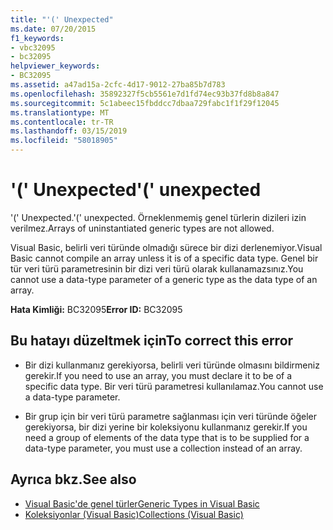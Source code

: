 ```yaml
---
title: "'(' Unexpected"
ms.date: 07/20/2015
f1_keywords:
- vbc32095
- bc32095
helpviewer_keywords:
- BC32095
ms.assetid: a47ad15a-2cfc-4d17-9012-27ba85b7d783
ms.openlocfilehash: 35892327f5cb5561e7d1fd74ec93b37fd8b8a847
ms.sourcegitcommit: 5c1abeec15fbddcc7dbaa729fabc1f1f29f12045
ms.translationtype: MT
ms.contentlocale: tr-TR
ms.lasthandoff: 03/15/2019
ms.locfileid: "58018905"
---
```

# <a name="-unexpected"></a><span data-ttu-id="178e6-102">'(' Unexpected</span><span class="sxs-lookup"><span data-stu-id="178e6-102">'(' unexpected</span></span>
<span data-ttu-id="178e6-103">'(' Unexpected.</span><span class="sxs-lookup"><span data-stu-id="178e6-103">'(' unexpected.</span></span> <span data-ttu-id="178e6-104">Örneklenmemiş genel türlerin dizileri izin verilmez.</span><span class="sxs-lookup"><span data-stu-id="178e6-104">Arrays of uninstantiated generic types are not allowed.</span></span>  
  
 <span data-ttu-id="178e6-105">Visual Basic, belirli veri türünde olmadığı sürece bir dizi derlenemiyor.</span><span class="sxs-lookup"><span data-stu-id="178e6-105">Visual Basic cannot compile an array unless it is of a specific data type.</span></span> <span data-ttu-id="178e6-106">Genel bir tür veri türü parametresinin bir dizi veri türü olarak kullanamazsınız.</span><span class="sxs-lookup"><span data-stu-id="178e6-106">You cannot use a data-type parameter of a generic type as the data type of an array.</span></span>  
  
 <span data-ttu-id="178e6-107">**Hata Kimliği:** BC32095</span><span class="sxs-lookup"><span data-stu-id="178e6-107">**Error ID:** BC32095</span></span>  
  
## <a name="to-correct-this-error"></a><span data-ttu-id="178e6-108">Bu hatayı düzeltmek için</span><span class="sxs-lookup"><span data-stu-id="178e6-108">To correct this error</span></span>  
  
-   <span data-ttu-id="178e6-109">Bir dizi kullanmanız gerekiyorsa, belirli veri türünde olmasını bildirmeniz gerekir.</span><span class="sxs-lookup"><span data-stu-id="178e6-109">If you need to use an array, you must declare it to be of a specific data type.</span></span> <span data-ttu-id="178e6-110">Bir veri türü parametresi kullanılamaz.</span><span class="sxs-lookup"><span data-stu-id="178e6-110">You cannot use a data-type parameter.</span></span>  
  
-   <span data-ttu-id="178e6-111">Bir grup için bir veri türü parametre sağlanması için veri türünde öğeler gerekiyorsa, bir dizi yerine bir koleksiyonu kullanmanız gerekir.</span><span class="sxs-lookup"><span data-stu-id="178e6-111">If you need a group of elements of the data type that is to be supplied for a data-type parameter, you must use a collection instead of an array.</span></span>  
  
## <a name="see-also"></a><span data-ttu-id="178e6-112">Ayrıca bkz.</span><span class="sxs-lookup"><span data-stu-id="178e6-112">See also</span></span>

- [<span data-ttu-id="178e6-113">Visual Basic'de genel türler</span><span class="sxs-lookup"><span data-stu-id="178e6-113">Generic Types in Visual Basic</span></span>](../../visual-basic/programming-guide/language-features/data-types/generic-types.md)
- [<span data-ttu-id="178e6-114">Koleksiyonlar (Visual Basic)</span><span class="sxs-lookup"><span data-stu-id="178e6-114">Collections (Visual Basic)</span></span>](~/docs/visual-basic/programming-guide/concepts/collections.md)

